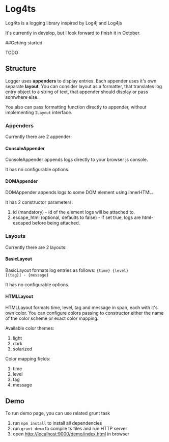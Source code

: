 # Log4ts

Log4ts is a logging library inspired by Log4j and Log4js

It's currently in develop, but I look forward to finish it in October.

##Getting started

TODO

## Structure

Logger uses **appenders** to display entries.
Each appender uses it's own separate **layout**.
You can consider layout as a formatter, that translates
log entry object to a string of text, that appender should
display or pass somwhere else.

You also can pass formatting function directly to appender,
without implementing <code>ILayout</code> interface.

### Appenders

Currently there are 2 appender:

#### ConsoleAppender
ConsoleAppender appends logs directly to your browser js console.

It has no configurable options.

#### DOMAppender
DOMAppender appends logs to some DOM element using innerHTML.

It has 2 constructor parameters:

1. id (mandatory) - id of the element logs will be attached to.
2. escape_html (optional, defaults to false) - if set true, logs are html-escaped before being attached.

### Layouts

Currently there are 2 layouts:

#### BasicLayout

BasicLayout formats log entries as follows: <code>{time} {level} [{tag}] - {message}</code>

It has no configurable options.

#### HTMLLayout

HTMLLayout formats time, level, tag and message in span, each with it's own color.
You can configure colors passing to constructor either the name of the color scheme or exact color mapping.

Available color themes:

1. light
2. dark
3. solarized

Color mapping fields: 

1. time
2. level
3. tag
4. message

## Demo

To run demo page, you can use related grunt task

1. run <code>npm install</code> to install all dependencies
2. run <code>grunt demo</code> to compile ts files and run HTTP server
3. open [http://localhost:9000/demo/index.html](http://localhost:9000/demo/index.html) in browser
